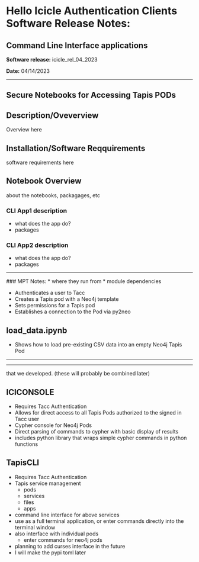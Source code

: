 # Hello Icicle Authentication Clients Software Release Notes:
## Command Line Interface applications 
**Software release:** icicle_rel_04_2023

**Date:** 04/14/2023
<hr>

## Secure Notebooks for Accessing Tapis PODs


## Description/Oveverview
Overview here

## Installation/Software Reqquirements
software requirements here

## Notebook Overview
about the notebooks, packagages, etc

### CLI App1 description
* what does the app do?
* packages

### CLI App2 description
* what does the app do?
* packages


<hr>
### MPT Notes:
* where they run from
* module dependencies



* Authenticates a user to Tacc
* Creates a Tapis pod with a Neo4j template
* Sets permissions for a Tapis pod
* Establishes a connection to the Pod via py2neo

## load_data.ipynb

* Shows how to load pre-existing CSV data into an empty Neo4j Tapis Pod







<hr>
<hr>
that we developed. (these will probably be combined later)

## ICICONSOLE

* Requires Tacc Authentication
* Allows for direct access to all Tapis Pods authorized to the signed in Tacc user
* Cypher console for Neo4j Pods
* Direct parsing of commands to cypher with basic display of results 
* includes python library that wraps simple cypher commands in python functions

## TapisCLI

* Requires Tacc Authentication
* Tapis service management
  * pods
  * services
  * files
  * apps
* command line interface for above services
* use as a full terminal application, or enter commands directly into the terminal window
* also interface with individual pods
  * enter commands for neo4j pods
* planning to add curses interface in the future
* I will make the pypi toml later
